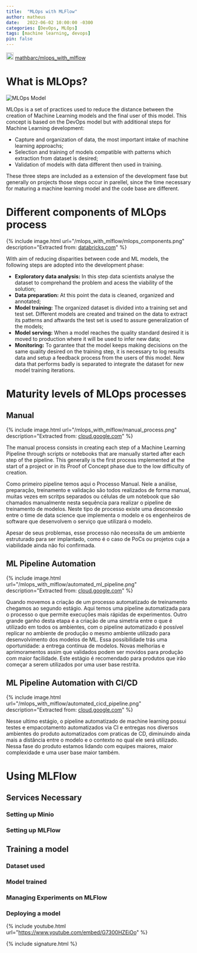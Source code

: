 ```yaml
---
title:  "MLOps with MLFlow"
author: matheus
date:   2022-06-02 10:00:00 -0300
categories: [DevOps, MLOps]
tags: [machine learning, devops]
pin: false
---
```


<div>
<img src="{{site.baseurl}}/github.png" width=20px height=20px /> <a href="https://github.com/mathbarc/mlops_with_mlflow">mathbarc/mlops_with_mlflow</a>
</div>


# What is MLOps?

![MLOps Model]({{site.baseurl}}/mlops_with_mlflow/mlops.png "MLOps Model")

MLOps is a set of practices used to reduce the distance between the creation of Machine Learning models and the final user of this model. This concept is based on the DevOps model but with additional steps for Machine Learning development:

- Capture and organization of data, the most important intake of machine learning approachs;
- Selection and training of models compatible with patterns which extraction from dataset is desired;
- Validation of models with data different then used in training.

These three steps are included as a extension of the development fase but generally on projects those steps occur in parellel, since the time necessary for maturing a machine learning model and the code base are different.

# Different components of MLOps process

{% include image.html url="/mlops_with_mlflow/mlops_components.png" description="Extracted from: <a href='https://databricks.com/glossary/mlops'>databricks.com</a>" %}


With aim of reducing disparities between code and ML models, the following steps are adopted into the development phase:

- **Exploratory data analysis:** In this step data scientists analyse the dataset to comprehand the problem and acess the viability of the solution;
- **Data preparation:** At this point the data is cleaned, organized and annotated;
- **Model training:** The organized dataset is divided into a training set and test set. Different models are created and trained on the data to extract its patterns and aftwards the test set is used to assure generalization of the models;
- **Model serving:** When a model reaches the quality standard desired it is moved to production where it will be used to infer new data;
- **Monitoring:** To garantee that the model keeps making decisions on the same quality desired on the training step, it is necessary to log results data and setup a feedback process from the users of this model. New data that performs badly is separated to integrate the dataset for new model training iterations.

# Maturity levels of MLOps processes

## Manual

{% include image.html url="/mlops_with_mlflow/manual_process.png" description="Extracted from: <a href='https://cloud.google.com/architecture/mlops-continuous-delivery-and-automation-pipelines-in-machine-learning
'>cloud.google.com</a>" %}

The manual process consists in creating each step of a Machine Learning Pipeline through scripts or notebooks that are manually started after each step of the pipeline. This generally is the first process implemented at the start of a project or in its Proof of Concept phase due to the low difficulty of creation.

Como primeiro pipeline temos aqui o Processo Manual. Nele a análise, preparação, treinamento e validação são todos realizados de forma manual, muitas vezes em scritps separados ou células de um notebook que são chamados manualmente nesta sequência para realizar o pipeline de treinamento de modelos.
Neste tipo de processo existe uma desconexão entre o time de data science que implementa o modelo e os engenheiros de software que desenvolvem o serviço que utilizará o modelo.

Apesar de seus problemas, esse processo não necessita de um ambiente estruturado para ser implantado, como é o caso de PoCs ou projetos cuja a viabilidade ainda não foi confirmada.

## ML Pipeline Automation

{% include image.html url="/mlops_with_mlflow/automated_ml_pipeline.png" description="Extracted from: <a href='https://cloud.google.com/architecture/mlops-continuous-delivery-and-automation-pipelines-in-machine-learning
'>cloud.google.com</a>" %}

Quando movemos a criação de um processo automatizado de treinamento chegamos ao segundo estágio. Aqui temos uma pipeline automatizada para o processo o que permite execuções mais rápidas de experimentos. Outro grande ganho desta etapa é a criação de uma simetria entre o que é utilizado em todos os ambientes, com o pipeline automatizado é possível replicar no ambiente de produção o mesmo ambiente utilizado para desenvolvimento dos modelos de ML. Essa possibilidade trás uma oportunidade: a entrega contínua de modelos. Novas melhorias e aprimoramentos assim que validados podem ser movidos para produção com maior facilidade.
Este estágio é recomendado para produtos que irão começar a serem utilizados por uma user base restrita.

## ML Pipeline Automation with CI/CD

{% include image.html url="/mlops_with_mlflow/automated_cicd_pipeline.png" description="Extracted from: <a href='https://cloud.google.com/architecture/mlops-continuous-delivery-and-automation-pipelines-in-machine-learning
'>cloud.google.com</a>" %}

Nesse ultimo estágio, o pipeline automatizado de machine learning possui testes e empacotamento automatizados via CI e entregas nos diversos ambientes do produto automatizados com praticas de CD, diminuindo ainda mais a distância entre o modelo e o contexto no qual ele será utilizado. Nessa fase do produto estamos lidando com equipes maiores, maior complexidade e uma user base maior também.


# Using MLFlow

## Services Necessary

### Setting up Minio

### Setting up MLFlow

## Training a model

### Dataset used

### Model trained

### Managing Experiments on MLFlow

### Deploying a model

{% include youtube.html url="https://www.youtube.com/embed/G7300HZEiOo" %}

{% include signature.html %}

